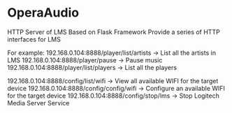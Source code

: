 # OperaAudio
HTTP Server of LMS Based on Flask Framework
Provide a series of HTTP interfaces for LMS

For example:
192.168.0.104:8888/player/list/artists   ->   List all the artists in LMS
192.168.0.104:8888/player/pause          ->   Pause music
192.168.0.104:8888/player/list/players   ->   List all the players

192.168.0.104:8888/config/list/wifi      ->   View all available WIFI for the target device
192.168.0.104:8888/config/config/wifi    ->   Configure an available WIFI for the target device
192.168.0.104:8888/config/stop/lms       ->   Stop Logitech Media Server Service
